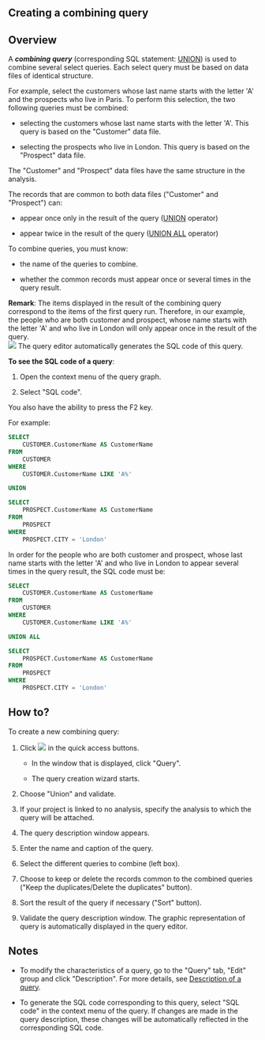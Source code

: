 


## Creating a combining query 
			



<a name="NOTE1"></a>
<a name="NOTE1_1"></a>


## Overview
<a name="overview_ELTTEXTE000148"></a>
<a name="Combining_query"></a>
A ***combining query*** (corresponding SQL statement: [UNION](../Editeurs/2034004.md)) is used to combine several select queries. Each select query must be based on data files of identical structure.

For example, select the customers whose last name starts with the letter 'A' and the prospects who live in Paris. To perform this selection, the two following queries must be combined:

- selecting the customers whose last name starts with the letter 'A'. This query is based on the "Customer" data file.

- selecting the prospects who live in London. This query is based on the "Prospect" data file.




The "Customer" and "Prospect" data files have the same structure in the analysis.

The records that are common to both data files ("Customer" and "Prospect") can:

- appear once only in the result of the query ([UNION](../Editeurs/2034004.md) operator)

- appear twice in the result of the query ([UNION ALL](../Editeurs/2034004.md) operator)




To combine queries, you must know:

- the name of the queries to combine.

- whether the common records must appear once or several times in the query result.




**Remark**: The items displayed in the result of the combining query correspond to the items of the first query run. Therefore, in our example, the people who are both customer and prospect, whose name starts with the letter 'A' and who live in London will only appear once in the result of the query. <br>![](https://doc.pcsoft.fr/en-US/images/image.awp?langid=3&name=Requete_RequeteComposee.gif)
The query editor automatically generates the SQL code of this query. 

**To see the SQL code of a query**: 

1. Open the context menu of the query graph.

2. Select "SQL code".




You also have the ability to press the F2 key. 

For example:


```sql
SELECT 
	CUSTOMER.CustomerName AS CustomerName
FROM 
	CUSTOMER
WHERE 
	CUSTOMER.CustomerName LIKE 'A%'

UNION

SELECT 
	PROSPECT.CustomerName AS CustomerName
FROM 
	PROSPECT
WHERE 
	PROSPECT.CITY = 'London'
```
In order for the people who are both customer and prospect, whose last name starts with the letter 'A' and who live in London to appear several times in the query result, the SQL code must be: 


```sql
SELECT 
	CUSTOMER.CustomerName AS CustomerName
FROM 
	CUSTOMER
WHERE 
	CUSTOMER.CustomerName LIKE 'A%'

UNION ALL

SELECT 
	PROSPECT.CustomerName AS CustomerName
FROM 
	PROSPECT
WHERE 
	PROSPECT.CITY = 'London'
```


<a name="NOTE2"></a>
<a name="NOTE2_1"></a>


## How to?
<a name="how_ELTTEXTE000172"></a>
To create a new combining query:

1. Click ![](https://doc.pcsoft.fr/en-US/images/image.awp?langid=3&name=ico_nouveau.gif) in the quick access buttons. 

	- In the window that is displayed, click "Query".

	- The query creation wizard starts.




2. Choose "Union" and validate.

3. If your project is linked to no analysis, specify the analysis to which the query will be attached.

4. The query description window appears.

5. Enter the name and caption of the query.

6. Select the different queries to combine (left box).

7. Choose to keep or delete the records common to the combined queries ("Keep the duplicates/Delete the duplicates" button).

8. Sort the result of the query if necessary ("Sort" button).

9. Validate the query description window. The graphic representation of query is automatically displayed in the query editor.




<a name="NOTE3"></a>
<a name="NOTE3_1"></a>


## Notes
<a name="notes_ELTTEXTE000196"></a>


- To modify the characteristics of a query, go to the "Query" tab, "Edit" group and click "Description". For more details, see [Description of a query](../Editeurs/2032038.md).

- To generate the SQL code corresponding to this query, select "SQL code" in the context menu of the query. If changes are made in the query description, these changes will be automatically reflected in the corresponding SQL code.





